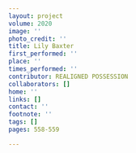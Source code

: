 ```yaml
---
layout: project
volume: 2020
image: ''
photo_credit: ''
title: Lily Baxter
first_performed: ''
place: ''
times_performed: ''
contributor: REALIGNED POSSESSION
collaborators: []
home: ''
links: []
contact: ''
footnote: ''
tags: []
pages: 558-559

---
```




